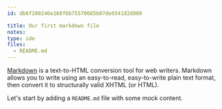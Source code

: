```yaml
---
id: db6f200246e168f6b75570685b07de9341d2d809

title: Our first markdown file
notes:
type: ide
files:
  - README.md
---
```


[Markdown](http://daringfireball.net/projects/markdown/) is a text-to-HTML conversion tool for web writers. Markdown allows you to write using an easy-to-read, easy-to-write plain text format, then convert it to structurally valid XHTML (or HTML).

Let's start by adding a `README.md` file with some mock content.

